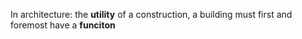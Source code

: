 In architecture: the **utility** of a construction, a building must first and foremost have a **funciton**